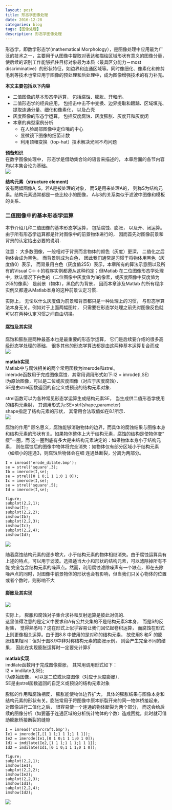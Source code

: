 ```yaml
---
layout: post
title: 形态学图像处理
date: 2016-12-28
categories: blog
tags: [图像处理]
description: 形态学图像处理
---
```


形态学，即数学形态学(mathematical Morphology），是图像处理中应用最为广泛的技术之一，主要用于从图像中提取对表达和描绘区域形状有意义的图像分量，使后续的识别工作能够抓住目标对象最为本质〈最具区分能力－most discriminative）的形状特征，如边界和连通区域等。同时像细化、像素化和修剪毛刺等技术也常应用于图像的预处理和后处理中，成为图像增强技术的有力补充。

**本文主要包括以下内容**    

- 二值图像的基本形态学运算， 包括腐蚀、膨胀、开和闭。
- 二值形态学的经典应用， 包括击中击不中变换、边界提取和跟踪、区域填充、提取连通分量、细化和像素化， 以及凸壳
- 灰度图像的形态学运算， 包括灰度腐蚀、灰度膨胀、灰度开和灰度闭
- 本章的典型案例分析
  + 在人脸局部图像中定位嘴的中心
  + 显微镜下图像的细菌计数
  + 利用顶帽变换（top-hat）技术解决光照不均问题  

**预备知识**     
在数字图像处理中， 形态学是借助集合论的语言来描述的， 本章后面的各节内容均以本集合论为基础。  
![](https://raw.githubusercontent.com/whuhan2013/myImage/master/dataImage/chapter8/p1.png)

**结构元素（structure element)**     
设有两幅图像A, S。若A是被处理的对象， 而S是用来处理A的， 则称S为结构元素。结构元素通常都是一些比较小的图像， A与S的关系类似于滤波中图像和模板的关系．  

### 二值图像中的基本形态学运算    
本节介绍几种二值图像的基本形态学运算， 包括腐蚀、膨胀， 以及开、闭运算。由于所有形态学运算都是针对图像中的前景物体进行的， 因而首先对图像前景和背景的认定给出必要的说明．  

注意： 大多数图像，一般相对于背景而言物体的颜色（灰度）更深， 二值化之后物体会成为黑色， 而背景则成为白色， 因此我们通常是习惯于将物体用黑色（灰度值0）表示， 而背景用白色（灰度值255）表示，本章所有的算法示意图以及所有的Visual C＋＋的程序实例都遵从这种约定；但Matlab 在二位图像形态学处理中，默认情况下白色的（二位图像中灰度值为1的像素，或灰度图像中灰度值为255的像素）
是前景（物体），黑色的为背景， 因而本章涉及Matlab 的所有程序实例又都遵从Matlab本身的这种前景认定习惯．     

实际上， 无论以什么灰度值为前景和背景都只是一种处理上的习惯， 与形态学算法本身无关。例如对于上面两幅图片， 只需要在形态学处理之前先对图像反色就可以在两种认定习惯之间自由切换。       

#### 腐蚀及其实现
腐蚀和膨胀是两种最基本也是最重要的形态学运算， 它们是后续要介绍的很多高级形态学处理的基础， 很多其他的形态学算法都是由这两种基本运算复合而成  
![](https://raw.githubusercontent.com/whuhan2013/myImage/master/dataImage/chapter8/p2.png)

**matlab实现**       
Matlab中与腐蚀相关的两个常用函数为imerode和strel。      
imerode函数用于完成图像腐蚀．其常用调用形式如下:I2 = imrode(I,SE)     
I为原始图像，可以是二位或灰度图像（对应于灰度腐蚀）．      
SE是由strel函数返回的自定义或预设的结构元素对象．

strel函数可以为各种常见形态学运算生成结构元素SE， 当生成供二值形态学使用的结构元素肘， 其调用形式为:SE=strl(shape,parameter)    
shape指定了结构元素的形状， 其常用合法取值如在8.1所示．        
![](https://raw.githubusercontent.com/whuhan2013/myImage/master/dataImage/chapter8/p3.png)  

腐蚀的作用“ 顾名思义，腐蚀能够消融物体的边界，而具体的腐蚀结果与图像本身和结构元素的形状有关。如果物体整体上大于结构元素，腐蚀的结构是使物体变“ 瘦”一圈，而
这一圈到底有多大是由结构元素决定的：如果物体本身小于结构元素， 则在腐蚀后的图像中物体将完全消失：如物体仅有部分区域小于结构元素〈如细小的连通3，则腐蚀后物体会在细
连通处断裂，分离为两部分。      

```
I = imread('erode_dilate.bmp');    
se = strel('square',3);
Ib = imerode(I,se);
se = strel([0 1 0;1 1 1;0 1 0]);    
Ic = imerode(I,se);
se = strel('square',5);
Id = imerode(I,se);

figure;
subplot(2,2,1);
imshow(I);
subplot(2,2,2);
imshow(Ib);
subplot(2,2,3);
imshow(Ic);
subplot(2,2,4);
imshow(Id);
```
![](https://raw.githubusercontent.com/whuhan2013/myImage/master/dataImage/chapter8/p4.png)  

随着腐蚀结构元素的逐步增大，小于结构元素的物体相继消失。由于腐蚀运算具有上述的特点，可以用于滤波。选择适当大小和形状的结构元素，可以滤除掉所有不能 完全包含结构元素的噪声点。然而，利用腐蚀滤除噪声有一个缺点，即在去除噪声点的同时，对图像中前景物体的形状也会有影响，但当我们只关心物体的位置或者个数时，则影响不大            

#### 膨胀及其实现     
![](https://raw.githubusercontent.com/whuhan2013/myImage/master/dataImage/chapter8/p5.png)  

实际上， 膨胀和腐蚀对子集合求补和反射运算是彼此对偶的.      
这里值得注意的是定义中要求和A有公共交集的不是结构元素S本身， 而是S的反射集， 觉得熟悉吗？这在形式上似乎容易让我们回忆起卷积运算， 而腐蚀在形式上则更像相关运算。由于图8.8 中使用的是对称的结构元素， 故使用S 和$S^'$ 的膨胀结果相同：但对于图8.9中非对称结构元素的膨胀示例， 则会产生完全不同的结果， 因此在实现膨胀运算时一定要先计算$S^'$          

**matlab实现**     
imdilate函数用于完成图像膨胀， 其常用调用形式如下：      
I2 = imdilate(I,SE);        
I为原始图像， 可以是二位或灰度图像（对应于灰度膨胀）．       
SE是由strel函数返回的自定义或预设的结构元素对象      

膨胀的作用和腐蚀相反， 膨胀能使物体边界扩大， 具体的膨胀结果与图像本身和结构元素的形状有关。膨胀常用于将图像中原本断裂开来的同一物体桥接起来， 对图像进行二值化之后， 很容易使一个连通的物体断裂为两个部分， 而这会给后续的图像分析（如要基于连通区域的分析统计物体的个数〉造成困扰，此时就可借助膨胀桥接断裂的缝隙        

```
I = imread('starcraft.bmp');
Ie1 = imerode(I,[1 1 1;1 1 1;1 1 1]);     
Ie2 = imerode(Ie1,[0 1 0;1 1 1;0 1 0]); 
Id1 = imdilate(Ie2,[1 1 1;1 1 1;1 1 1]);
Id2 = imdilate(Id1,[0 1 0;1 1 1;0 1 0]);

figure;
subplot(2,2,1);
imshow(Ie1);
subplot(2,2,2);
imshow(Ie2);
subplot(2,2,3);
imshow(Id1);
subplot(2,2,4);
imshow(Id2);
```
![](https://raw.githubusercontent.com/whuhan2013/myImage/master/dataImage/chapter8/p6.png)

